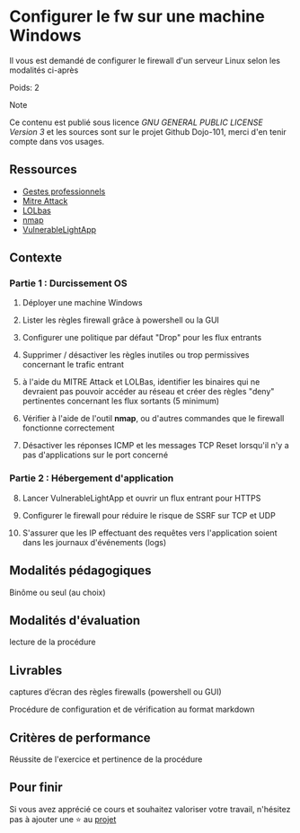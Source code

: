 # Configurer le fw sur une machine Windows

Il vous est demandé de configurer le firewall d'un serveur Linux selon les modalités ci-après

Poids: 2

> [!NOTE] 
> Ce contenu est publié sous licence *GNU GENERAL PUBLIC LICENSE Version 3* et les sources sont sur le projet Github Dojo-101, merci d'en tenir compte dans vos usages.

## Ressources

* [Gestes professionnels](https://github.com/Aif4thah/Dojo-101)
* [Mitre Attack](https://attack.mitre.org/)
* [LOLbas](https://lolbas-project.github.io/)
* [nmap](https://nmap.org/)
* [VulnerableLightApp](https://github.com/Aif4thah/VulnerableLightApp)

## Contexte

### Partie 1 : Durcissement OS

1. Déployer une machine Windows

2. Lister les règles firewall grâce à powershell ou la GUI

3. Configurer une politique par défaut "Drop" pour les flux entrants 

4. Supprimer / désactiver les règles inutiles ou trop permissives concernant le trafic entrant

5. à l'aide du MITRE Attack et LOLBas, identifier les binaires qui ne devraient pas pouvoir accéder au réseau et créer des règles "deny" pertinentes concernant les flux sortants (5 minimum)

6. Vérifier à l'aide de l'outil **nmap**, ou d'autres commandes que le firewall fonctionne correctement

7. Désactiver les réponses ICMP et les messages TCP Reset lorsqu'il n'y a pas d'applications sur le port concerné

### Partie 2 : Hébergement d'application

8. Lancer VulnerableLightApp et ouvrir un flux entrant pour HTTPS

9. Configurer le firewall pour réduire le risque de SSRF sur TCP et UDP

10. S'assurer que les IP effectuant des requêtes vers l'application soient dans les journaux d'événements (logs)

## Modalités pédagogiques

Binôme ou seul (au choix)

## Modalités d'évaluation

lecture de la procédure

## Livrables

captures d’écran des règles firewalls (powershell ou GUI)

Procédure de configuration et de vérification au format markdown

## Critères de performance

Réussite de l'exercice et pertinence de la procédure


## Pour finir

Si vous avez apprécié ce cours et souhaitez valoriser votre travail, n'hésitez pas à ajouter une ⭐ au [projet](https://github.com/Aif4thah/Dojo-101)